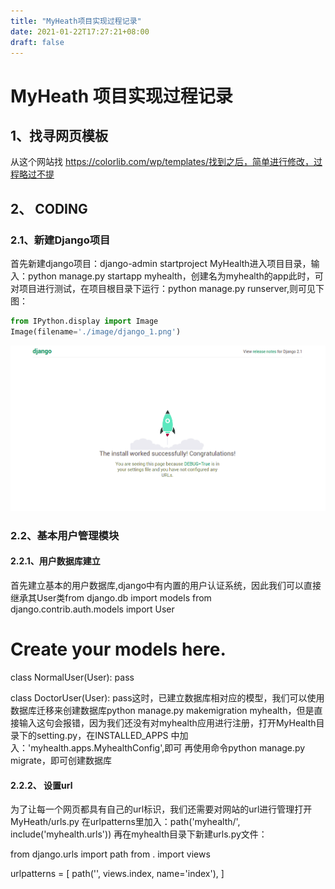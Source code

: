 ```yaml
---
title: "MyHeath项目实现过程记录"
date: 2021-01-22T17:27:21+08:00
draft: false
---
```

# MyHeath 项目实现过程记录

## 1、找寻网页模板
从这个网站找  https://colorlib.com/wp/templates/找到之后，简单进行修改，过程略过不提
## 2、 CODING

### 2.1、新建Django项目
首先新建django项目：django-admin startproject MyHealth进入项目目录，输入：python manage.py startapp myhealth，创建名为myhealth的app此时，可对项目进行测试，在项目根目录下运行：python manage.py runserver,则可见下图：

```python
from IPython.display import Image
Image(filename='./image/django_1.png')
```




    
![png](django_files/django_9_0.png)
    



### 2.2、基本用户管理模块

#### 2.2.1、用户数据库建立 
首先建立基本的用户数据库,django中有内置的用户认证系统，因此我们可以直接继承其User类from django.db import models
from django.contrib.auth.models import User
# Create your models here.

class NormalUser(User):
    pass

class DoctorUser(User):
    pass这时，已建立数据库相对应的模型，我们可以使用数据库迁移来创建数据库python manage.py makemigration myhealth，但是直接输入这句会报错，因为我们还没有对myhealth应用进行注册，打开MyHealth目录下的setting.py，在INSTALLED_APPS 中加入：'myhealth.apps.MyhealthConfig',即可
再使用命令python manage.py migrate，即可创建数据库
#### 2.2.2、 设置url 
为了让每一个网页都具有自己的url标识，我们还需要对网站的url进行管理打开MyHeath/urls.py
在urlpatterns里加入：path('myhealth/', include('myhealth.urls'))
再在myhealth目录下新建urls.py文件：

from django.urls import path
from . import views

urlpatterns = [
    path('', views.index, name='index'),
]